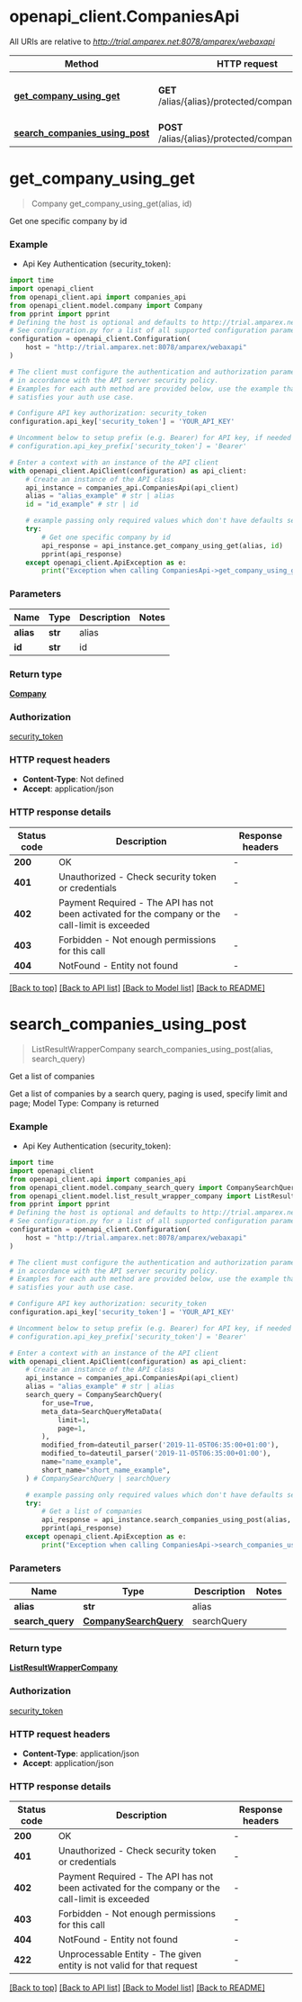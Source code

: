 # openapi_client.CompaniesApi

All URIs are relative to *http://trial.amparex.net:8078/amparex/webaxapi*

Method | HTTP request | Description
------------- | ------------- | -------------
[**get_company_using_get**](CompaniesApi.md#get_company_using_get) | **GET** /alias/{alias}/protected/companies/{id} | Get one specific company by id
[**search_companies_using_post**](CompaniesApi.md#search_companies_using_post) | **POST** /alias/{alias}/protected/companies/search | Get a list of companies


# **get_company_using_get**
> Company get_company_using_get(alias, id)

Get one specific company by id

### Example

* Api Key Authentication (security_token):

```python
import time
import openapi_client
from openapi_client.api import companies_api
from openapi_client.model.company import Company
from pprint import pprint
# Defining the host is optional and defaults to http://trial.amparex.net:8078/amparex/webaxapi
# See configuration.py for a list of all supported configuration parameters.
configuration = openapi_client.Configuration(
    host = "http://trial.amparex.net:8078/amparex/webaxapi"
)

# The client must configure the authentication and authorization parameters
# in accordance with the API server security policy.
# Examples for each auth method are provided below, use the example that
# satisfies your auth use case.

# Configure API key authorization: security_token
configuration.api_key['security_token'] = 'YOUR_API_KEY'

# Uncomment below to setup prefix (e.g. Bearer) for API key, if needed
# configuration.api_key_prefix['security_token'] = 'Bearer'

# Enter a context with an instance of the API client
with openapi_client.ApiClient(configuration) as api_client:
    # Create an instance of the API class
    api_instance = companies_api.CompaniesApi(api_client)
    alias = "alias_example" # str | alias
    id = "id_example" # str | id

    # example passing only required values which don't have defaults set
    try:
        # Get one specific company by id
        api_response = api_instance.get_company_using_get(alias, id)
        pprint(api_response)
    except openapi_client.ApiException as e:
        print("Exception when calling CompaniesApi->get_company_using_get: %s\n" % e)
```


### Parameters

Name | Type | Description  | Notes
------------- | ------------- | ------------- | -------------
 **alias** | **str**| alias |
 **id** | **str**| id |

### Return type

[**Company**](Company.md)

### Authorization

[security_token](../README.md#security_token)

### HTTP request headers

 - **Content-Type**: Not defined
 - **Accept**: application/json


### HTTP response details

| Status code | Description | Response headers |
|-------------|-------------|------------------|
**200** | OK |  -  |
**401** | Unauthorized - Check security token or credentials |  -  |
**402** | Payment Required - The API has not been activated for the company or the call-limit is exceeded |  -  |
**403** | Forbidden - Not enough permissions for this call |  -  |
**404** | NotFound - Entity not found |  -  |

[[Back to top]](#) [[Back to API list]](../README.md#documentation-for-api-endpoints) [[Back to Model list]](../README.md#documentation-for-models) [[Back to README]](../README.md)

# **search_companies_using_post**
> ListResultWrapperCompany search_companies_using_post(alias, search_query)

Get a list of companies

Get a list of companies by a search query, paging is used, specify limit and page; Model Type: Company is returned

### Example

* Api Key Authentication (security_token):

```python
import time
import openapi_client
from openapi_client.api import companies_api
from openapi_client.model.company_search_query import CompanySearchQuery
from openapi_client.model.list_result_wrapper_company import ListResultWrapperCompany
from pprint import pprint
# Defining the host is optional and defaults to http://trial.amparex.net:8078/amparex/webaxapi
# See configuration.py for a list of all supported configuration parameters.
configuration = openapi_client.Configuration(
    host = "http://trial.amparex.net:8078/amparex/webaxapi"
)

# The client must configure the authentication and authorization parameters
# in accordance with the API server security policy.
# Examples for each auth method are provided below, use the example that
# satisfies your auth use case.

# Configure API key authorization: security_token
configuration.api_key['security_token'] = 'YOUR_API_KEY'

# Uncomment below to setup prefix (e.g. Bearer) for API key, if needed
# configuration.api_key_prefix['security_token'] = 'Bearer'

# Enter a context with an instance of the API client
with openapi_client.ApiClient(configuration) as api_client:
    # Create an instance of the API class
    api_instance = companies_api.CompaniesApi(api_client)
    alias = "alias_example" # str | alias
    search_query = CompanySearchQuery(
        for_use=True,
        meta_data=SearchQueryMetaData(
            limit=1,
            page=1,
        ),
        modified_from=dateutil_parser('2019-11-05T06:35:00+01:00'),
        modified_to=dateutil_parser('2019-11-05T06:35:00+01:00'),
        name="name_example",
        short_name="short_name_example",
    ) # CompanySearchQuery | searchQuery

    # example passing only required values which don't have defaults set
    try:
        # Get a list of companies
        api_response = api_instance.search_companies_using_post(alias, search_query)
        pprint(api_response)
    except openapi_client.ApiException as e:
        print("Exception when calling CompaniesApi->search_companies_using_post: %s\n" % e)
```


### Parameters

Name | Type | Description  | Notes
------------- | ------------- | ------------- | -------------
 **alias** | **str**| alias |
 **search_query** | [**CompanySearchQuery**](CompanySearchQuery.md)| searchQuery |

### Return type

[**ListResultWrapperCompany**](ListResultWrapperCompany.md)

### Authorization

[security_token](../README.md#security_token)

### HTTP request headers

 - **Content-Type**: application/json
 - **Accept**: application/json


### HTTP response details

| Status code | Description | Response headers |
|-------------|-------------|------------------|
**200** | OK |  -  |
**401** | Unauthorized - Check security token or credentials |  -  |
**402** | Payment Required - The API has not been activated for the company or the call-limit is exceeded |  -  |
**403** | Forbidden - Not enough permissions for this call |  -  |
**404** | NotFound - Entity not found |  -  |
**422** | Unprocessable Entity - The given entity is not valid for that request |  -  |

[[Back to top]](#) [[Back to API list]](../README.md#documentation-for-api-endpoints) [[Back to Model list]](../README.md#documentation-for-models) [[Back to README]](../README.md)

